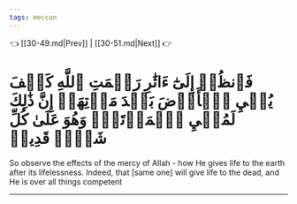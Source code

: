```yaml
---
tags: meccan
---
```


👈 [[30-49.md|Prev]] | [[30-51.md|Next]] 👉

# فَٱنظُرۡ إِلَىٰٓ ءَاثَٰرِ رَحۡمَتِ ٱللَّهِ كَيۡفَ يُحۡيِ ٱلۡأَرۡضَ بَعۡدَ مَوۡتِهَآۚ إِنَّ ذَٰلِكَ لَمُحۡيِ ٱلۡمَوۡتَىٰۖ وَهُوَ عَلَىٰ كُلِّ شَيۡءٖ قَدِيرٞ

So observe the effects of the mercy of Allah - how He gives life to the earth after its lifelessness. Indeed, that [same one] will give life to the dead, and He is over all things competent

---

